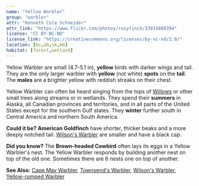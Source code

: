 ```yaml
---
name: "Yellow Warbler"
group: "warbler"
attr: "Kenneth Cole Schneider"
attr_link: "https://www.flickr.com/photos/rosyfinch/33915888394"
license: "CC BY-NC-ND"
license_link: "https://creativecommons.org/licenses/by-nc-nd/2.0/"
location: [bc,ab,sk,mb]
habitat: [forest,wetland]
---
```

Yellow Warbler are small (4.7-5.1 in), **yellow** birds with darker wings and tail. They are the only larger warbler with **yellow** (not white) **spots** on the **tail**. The **males** are a brighter yellow with reddish streaks on their chest.

Yellow Warbler can often be heard singing from the tops of [Willows](/trees/willow/) or other small trees along streams or in wetlands. They spend their **summers** in Alaska, all Canadian provinces and territories, and in all parts of the United States except for the southern Gulf states. They **winter** further south in Central America and northern South America.

**Could it be?** **American Goldfinch** have shorter, thicker beaks and a more deeply notched tail. [Wilson's Warbler](/birds/wilswarb/) are smaller and have a black cap.

**Did you know?** The **Brown-headed Cowbird** often lays its eggs in a Yellow Warbler's nest. The Yellow Warbler responds by building another nest on top of the old one. Sometimes there are 6 nests one on top of another.

<!-- generated, do not edit -->
**See Also:**
[Cape May Warbler](/birds/capewarb/),
[Townsend's Warbler](/birds/townwarb/),
[Wilson's Warbler](/birds/wilswarb/),
[Yellow-rumped Warbler](/birds/yellrump/)
